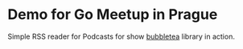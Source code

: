 # Demo for Go Meetup in Prague

Simple RSS reader for Podcasts for show [bubbletea](https://github.com/charmbracelet/bubbletea) library in action.

